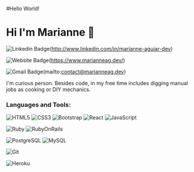 #Hello World!

# Hi I'm Marianne 👋
![Linkedin Badge](https://img.shields.io/badge/-Marianne-blue?style=flat&logo=Linkedin&logoColor=white&link=http://www.linkedin.com/in/marianne-aguiar-dev)(http://www.linkedin.com/in/marianne-aguiar-dev)

![Website Badge](https://img.shields.io/badge/-marianneag.dev-47CCCC?style=flat&logo=Google-Chrome&logoColor=white&link=https://www.marianneag.dev/)(https://www.marianneag.dev/)

![Gmail Badge](https://img.shields.io/badge/-Marianne-c14438?style=flat&logo=Gmail&logoColor=white&link=mailto:contact@marianneag.dev)(mailto:contact@marianneag.dev)

I'm curious person. Besides code, in my free time includes digging manual jobs as cooking or DIY mechanics. 

### Languages and Tools:

![HTML5](https://img.shields.io/badge/-HTML5-E34F26?style=flat-square&logo=html5&logoColor=white)
![CSS3](https://img.shields.io/badge/-CSS3-1572B6?style=flat-square&logo=css3)
![Bootstrap](https://img.shields.io/badge/-Bootstrap-563D7C?style=flat-square&logo=bootstrap)
![React](https://img.shields.io/badge/-React-black?style=flat-square&logo=react)
![JavaScript](https://img.shields.io/badge/-JavaScript-black?style=flat-square&logo=javascript)

![Ruby](https://img.shields.io/badge/ruby-ruby-red)
![RubyOnRails](https://img.shields.io/badge/Rails-rails-red)

![PostgreSQL](https://img.shields.io/badge/-PostgreSQL-336791?style=flat-square&logo=postgresql)
![MySQL](https://img.shields.io/badge/-MySQL-black?style=flat-square&logo=mysql)

![Git](https://img.shields.io/badge/-Git-black?style=flat-square&logo=git)

![Heroku](https://img.shields.io/badge/-Heroku-430098?style=flat-square&logo=heroku)
